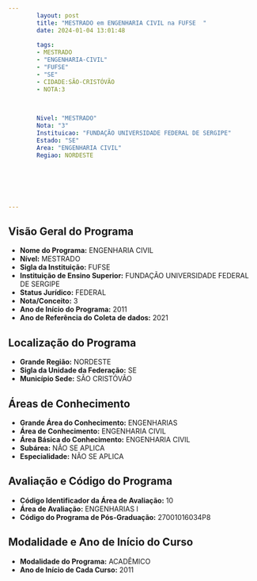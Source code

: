 ```yaml
---
        layout: post
        title: "MESTRADO em ENGENHARIA CIVIL na FUFSE  "
        date: 2024-01-04 13:01:48
     
        tags:
        - MESTRADO
        - "ENGENHARIA-CIVIL"
        - "FUFSE"
        - "SE"
        - CIDADE:SÃO-CRISTÓVÃO
        - NOTA:3
        
       

        Nivel: "MESTRADO"
        Nota: "3"
        Instituicao: "FUNDAÇÃO UNIVERSIDADE FEDERAL DE SERGIPE"
        Estado: "SE"
        Area: "ENGENHARIA CIVIL"
        Regiao: NORDESTE
        
        
        
        
        
        
---
```

## Visão Geral do Programa
- **Nome do Programa:** ENGENHARIA CIVIL
- **Nível:** MESTRADO
- **Sigla da Instituição:** FUFSE
- **Instituição de Ensino Superior:** FUNDAÇÃO UNIVERSIDADE FEDERAL DE SERGIPE
- **Status Jurídico:** FEDERAL
- **Nota/Conceito:** 3
- **Ano de Início do Programa:** 2011
- **Ano de Referência do Coleta de dados:** 2021

## Localização do Programa
- **Grande Região:** NORDESTE
- **Sigla da Unidade da Federação:** SE
- **Município Sede:** SÃO CRISTÓVÃO

## Áreas de Conhecimento
- **Grande Área do Conhecimento:** ENGENHARIAS
- **Área de Conhecimento:** ENGENHARIA CIVIL
- **Área Básica do Conhecimento:** ENGENHARIA CIVIL
- **Subárea:** NÃO SE APLICA
- **Especialidade:** NÃO SE APLICA

## Avaliação e Código do Programa
- **Código Identificador da Área de Avaliação:** 10
- **Área de Avaliação:** ENGENHARIAS I
- **Código do Programa de Pós-Graduação:** 27001016034P8


## Modalidade e Ano de Início do Curso
- **Modalidade do Programa:** ACADÊMICO
- **Ano de Início de Cada Curso:** 2011
